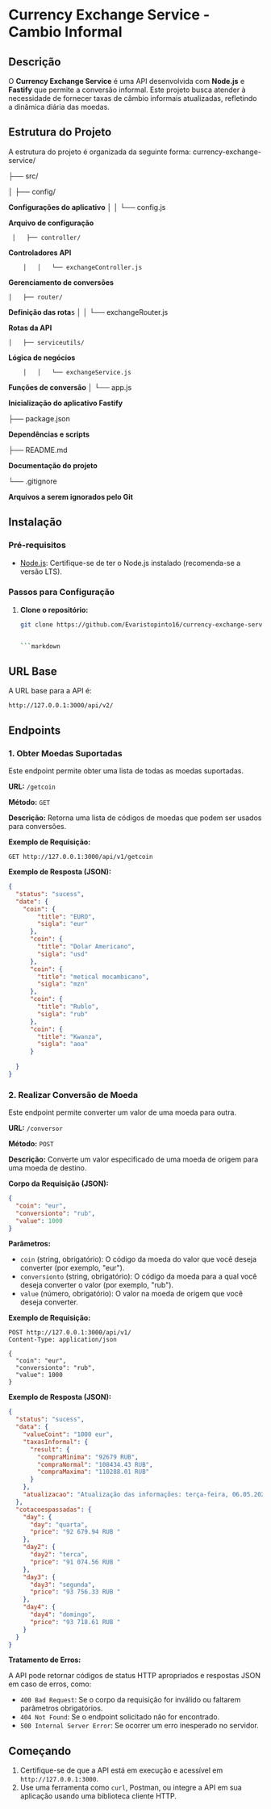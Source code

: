 # Currency Exchange Service - Cambio Informal

## Descrição

O **Currency Exchange Service** é uma API desenvolvida com **Node.js** e **Fastify** que permite a conversão informal. Este projeto busca atender à necessidade de fornecer taxas de câmbio informais atualizadas, refletindo a dinâmica diária das moedas.

## Estrutura do Projeto

A estrutura do projeto é organizada da seguinte forma:
currency-exchange-service/

├── src/

  │   ├── config/ 

**Configurações do aplicativo**
      │   │   └── config.js         

**Arquivo de configuração**

     │   ├── controller/           

**Controladores API**

        │   │   └── exchangeController.js  

 **Gerenciamento de conversões**

    │   ├── router/               

 **Definição das rota**s
        │   │   └── exchangeRouter.js   

**Rotas da API**

    │   ├── serviceutils/         

**Lógica de negócios**

        │   │   └── exchangeService.js   

**Funções de conversão**
    │   └── app.js                

 **Inicialização do aplicativo Fastify**

├── package.json          

**Dependências e scripts**

├── README.md         

**Documentação do projeto**

└── .gitignore      

 **Arquivos a serem ignorados pelo Git**

## Instalação

### Pré-requisitos

- [Node.js](https://nodejs.org/): Certifique-se de ter o Node.js instalado (recomenda-se a versão LTS).

### Passos para Configuração

1. **Clone o repositório:**

   ```bash
   git clone https://github.com/Evaristopinto16/currency-exchange-service


   ```markdown

## URL Base

A URL base para a API é:

`http://127.0.0.1:3000/api/v2/`

## Endpoints

### 1. Obter Moedas Suportadas

Este endpoint permite obter uma lista de todas as moedas suportadas.

**URL:** `/getcoin`

**Método:** `GET`

**Descrição:** Retorna uma lista de códigos de moedas que podem ser usados para conversões.

**Exemplo de Requisição:**

```
GET http://127.0.0.1:3000/api/v1/getcoin
```

**Exemplo de Resposta (JSON):**

```json
{
  "status": "sucess",
  "date": {
    "coin": {
        "title": "EURO",
        "sigla": "eur"
      },
      "coin": {
        "title": "Dolar Americano",
        "sigla": "usd"
      },
      "coin": {
        "title": "metical mocambicano",
        "sigla": "mzn"
      },
      "coin": {
        "title": "Rublo",
        "sigla": "rub"
      },
      "coin": {
        "title": "Kwanza",
        "sigla": "aoa"
      }
    
  }
}
```

### 2. Realizar Conversão de Moeda

Este endpoint permite converter um valor de uma moeda para outra.

**URL:** `/conversor`

**Método:** `POST`

**Descrição:** Converte um valor especificado de uma moeda de origem para uma moeda de destino.

**Corpo da Requisição (JSON):**

```json
{
  "coin": "eur",
  "conversionto": "rub",
  "value": 1000
}
```

**Parâmetros:**

*   `coin` (string, obrigatório): O código da moeda do valor que você deseja converter (por exemplo, "eur").
*   `conversionto` (string, obrigatório): O código da moeda para a qual você deseja converter o valor (por exemplo, "rub").
*   `value` (número, obrigatório): O valor na moeda de origem que você deseja converter.

**Exemplo de Requisição:**

```
POST http://127.0.0.1:3000/api/v1/
Content-Type: application/json

{
  "coin": "eur",
  "conversionto": "rub",
  "value": 1000
}
```

**Exemplo de Resposta (JSON):**

```json
{
  "status": "sucess",
  "data": {
    "valueCoint": "1000 eur",
    "taxasInformal": {
      "result": {
        "compraMinima": "92679 RUB",
        "compraNormal": "108434.43 RUB",
        "compraMaxima": "110288.01 RUB"
      }
    },
    "atualizacao": "Atualização das informações: terça-feira, 06.05.2025 23:23"
  },
  "cotacoespassadas": {
    "day": {
      "day": "quarta",
      "price": "92 679.94 RUB "
    },
    "day2": {
      "day2": "terca",
      "price": "91 074.56 RUB "
    },
    "day3": {
      "day3": "segunda",
      "price": "93 756.33 RUB "
    },
    "day4": {
      "day4": "domingo",
      "price": "93 718.61 RUB "
    }
  }
}
```

**Tratamento de Erros:**

A API pode retornar códigos de status HTTP apropriados e respostas JSON em caso de erros, como:

*   `400 Bad Request`: Se o corpo da requisição for inválido ou faltarem parâmetros obrigatórios.
*   `404 Not Found`: Se o endpoint solicitado não for encontrado.
*   `500 Internal Server Error`: Se ocorrer um erro inesperado no servidor.

## Começando

1.  Certifique-se de que a API está em execução e acessível em `http://127.0.0.1:3000`.
2.  Use uma ferramenta como `curl`, Postman, ou integre a API em sua aplicação usando uma biblioteca cliente HTTP.

 
```